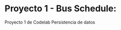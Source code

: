 Proyecto 1 - Bus Schedule: 
============================
Proyecto 1 de Codelab Persistencia de datos

